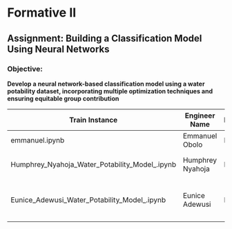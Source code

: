 # Formative II

## Assignment: Building a Classification Model Using Neural Networks

### Objective:

**Develop a neural network-based classification model using a water potability dataset, incorporating multiple optimization techniques and ensuring equitable group contribution**

| **Train Instance**                       | **Engineer Name** | **Regularizer** | **Optimizer** | **Early Stopping** | **Dropout Rate** | **Accuracy** | **F1 Score** | **Recall** | **Precision** |
| ---------------------------------------------- | ----------------------- | --------------------- | ------------------- | ------------------------ | ---------------------- | ------------------ | ------------------ | ---------------- | ------------------- |
| emmanuel.ipynb                                 | Emmanuel Obolo          | No                    | Adam                | No                       | .9 and .8              | 0.6362             | 0.4389             | 0.3590           | 0.5645              |
| Humphrey_Nyahoja_Water_Potability_Model_.ipynb | Humphrey Nyahoja        | L2                    | AdamW               | Yes                      | 0.2, 0.3, 0.4 and 0.5  | 0.688              | 0.3837             | 0.2640           | 0.7015              |
|                                                |                         |                       |                     |                          |                        |                    |                    |                  |                     |
| Eunice_Adewusi_Water_Potability_Model_.ipynb | Eunice Adewusi      | L2     | Stochastic Gradient Descent (SGD)     | Yes     | 0.2     |  0.6240     | 0.3947     | 0.4988     | 0.4980     |
|                                                |                         |                       |                     |                          |                        |                    |                    |                  |                     |
